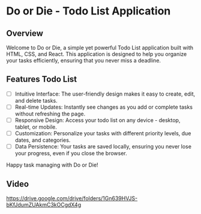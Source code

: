 # Do or Die - Todo List Application
## Overview
Welcome to Do or Die, a simple yet powerful Todo List application built with HTML, CSS, and React. This application is designed to help you organize your tasks efficiently, ensuring that you never miss a deadline.
## Features Todo List
- [ ] Intuitive Interface: The user-friendly design makes it easy to create, edit, and delete tasks.
- [ ] Real-time Updates: Instantly see changes as you add or complete tasks without refreshing the page.
- [ ] Responsive Design: Access your todo list on any device - desktop, tablet, or mobile.
- [ ] Customization: Personalize your tasks with different priority levels, due dates, and categories.
- [ ] Data Persistence: Your tasks are saved locally, ensuring you never lose your progress, even if you close the browser.

Happy task managing with Do or Die!
## Video
https://drive.google.com/drive/folders/1Gn639HVJS-bKfJdumZUAkmC3kOCgdX4g 
